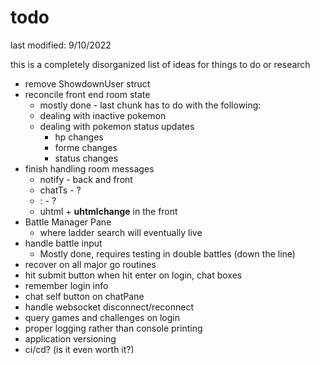 # todo

last modified: 9/10/2022

this is a completely disorganized list of ideas for things to do or research

* remove ShowdownUser struct
* reconcile front end room state
  * mostly done - last chunk has to do with the following:
  * dealing with inactive pokemon
  * dealing with pokemon status updates
    * hp changes
    * forme changes
    * status changes
* finish handling room messages
  * notify - back and front
  * chatTs - ?
  * : - ?
  * uhtml + **uhtmlchange** in the front
* Battle Manager Pane
  * where ladder search will eventually live
* handle battle input
  * Mostly done, requires testing in double battles (down the line)
* recover on all major go routines
* hit submit button when hit enter on login, chat boxes
* remember login info
* chat self button on chatPane
* handle websocket disconnect/reconnect
* query games and challenges on login
* proper logging rather than console printing
* application versioning
* ci/cd? (is it even worth it?)
